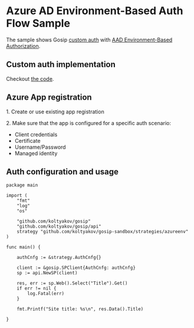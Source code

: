 # Azure AD Environment-Based Auth Flow Sample

The sample shows Gosip [custom auth](https://go.spflow.com/auth/custom-auth) with [AAD Environment-Based Authorization](https://docs.microsoft.com/en-us/azure/developer/go/azure-sdk-authorization#use-environment-based-authentication).

## Custom auth implementation

Checkout [the code](./azureenv.go).

## Azure App registration

1\. Create or use existing app registration

2\. Make sure that the app is configured for a specific auth scenario:
- Client credentials
- Certificate
- Username/Password
- Managed identity

## Auth configuration and usage

```golang
package main

import (
	"fmt"
	"log"
	"os"

	"github.com/koltyakov/gosip"
	"github.com/koltyakov/gosip/api"
	strategy "github.com/koltyakov/gosip-sandbox/strategies/azureenv"
)

func main() {

	authCnfg := &strategy.AuthCnfg{}

	client := &gosip.SPClient{AuthCnfg: authCnfg}
	sp := api.NewSP(client)

	res, err := sp.Web().Select("Title").Get()
	if err != nil {
		log.Fatal(err)
	}

	fmt.Printf("Site title: %s\n", res.Data().Title)

}
```
